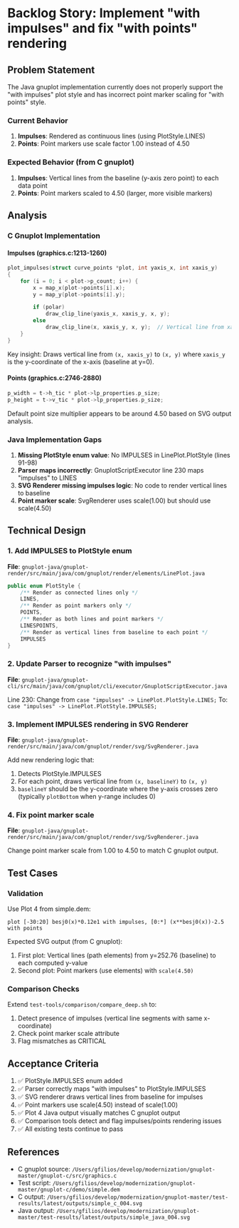 # Backlog Story: Implement "with impulses" and fix "with points" rendering

## Problem Statement
The Java gnuplot implementation currently does not properly support the "with impulses" plot style and has incorrect point marker scaling for "with points" style.

### Current Behavior
1. **Impulses**: Rendered as continuous lines (using PlotStyle.LINES)
2. **Points**: Point markers use scale factor 1.00 instead of 4.50

### Expected Behavior (from C gnuplot)
1. **Impulses**: Vertical lines from the baseline (y-axis zero point) to each data point
2. **Points**: Point markers scaled to 4.50 (larger, more visible markers)

## Analysis

### C Gnuplot Implementation

#### Impulses (graphics.c:1213-1260)
```c
plot_impulses(struct curve_points *plot, int yaxis_x, int xaxis_y)
{
    for (i = 0; i < plot->p_count; i++) {
        x = map_x(plot->points[i].x);
        y = map_y(plot->points[i].y);

        if (polar)
            draw_clip_line(yaxis_x, xaxis_y, x, y);
        else
            draw_clip_line(x, xaxis_y, x, y);  // Vertical line from xaxis_y to y
    }
}
```

Key insight: Draws vertical line from `(x, xaxis_y)` to `(x, y)` where `xaxis_y` is the y-coordinate of the x-axis (baseline at y=0).

#### Points (graphics.c:2746-2880)
```c
p_width = t->h_tic * plot->lp_properties.p_size;
p_height = t->v_tic * plot->lp_properties.p_size;
```

Default point size multiplier appears to be around 4.50 based on SVG output analysis.

### Java Implementation Gaps

1. **Missing PlotStyle enum value**: No IMPULSES in LinePlot.PlotStyle (lines 91-98)
2. **Parser maps incorrectly**: GnuplotScriptExecutor line 230 maps "impulses" to LINES
3. **SVG Renderer missing impulses logic**: No code to render vertical lines to baseline
4. **Point marker scale**: SvgRenderer uses scale(1.00) but should use scale(4.50)

## Technical Design

### 1. Add IMPULSES to PlotStyle enum

**File**: `gnuplot-java/gnuplot-render/src/main/java/com/gnuplot/render/elements/LinePlot.java`

```java
public enum PlotStyle {
    /** Render as connected lines only */
    LINES,
    /** Render as point markers only */
    POINTS,
    /** Render as both lines and point markers */
    LINESPOINTS,
    /** Render as vertical lines from baseline to each point */
    IMPULSES
}
```

### 2. Update Parser to recognize "with impulses"

**File**: `gnuplot-java/gnuplot-cli/src/main/java/com/gnuplot/cli/executor/GnuplotScriptExecutor.java`

Line 230: Change from `case "impulses" -> LinePlot.PlotStyle.LINES;`
To: `case "impulses" -> LinePlot.PlotStyle.IMPULSES;`

### 3. Implement IMPULSES rendering in SVG Renderer

**File**: `gnuplot-java/gnuplot-render/src/main/java/com/gnuplot/render/svg/SvgRenderer.java`

Add new rendering logic that:
1. Detects PlotStyle.IMPULSES
2. For each point, draws vertical line from `(x, baselineY)` to `(x, y)`
3. `baselineY` should be the y-coordinate where the y-axis crosses zero (typically `plotBottom` when y-range includes 0)

### 4. Fix point marker scale

**File**: `gnuplot-java/gnuplot-render/src/main/java/com/gnuplot/render/svg/SvgRenderer.java`

Change point marker scale from 1.00 to 4.50 to match C gnuplot output.

## Test Cases

### Validation
Use Plot 4 from simple.dem:
```gnuplot
plot [-30:20] besj0(x)*0.12e1 with impulses, [0:*] (x**besj0(x))-2.5 with points
```

Expected SVG output (from C gnuplot):
1. First plot: Vertical lines (path elements) from y=252.76 (baseline) to each computed y-value
2. Second plot: Point markers (use elements) with `scale(4.50)`

### Comparison Checks
Extend `test-tools/comparison/compare_deep.sh` to:
1. Detect presence of impulses (vertical line segments with same x-coordinate)
2. Check point marker scale attribute
3. Flag mismatches as CRITICAL

## Acceptance Criteria

1. ✅ PlotStyle.IMPULSES enum added
2. ✅ Parser correctly maps "with impulses" to PlotStyle.IMPULSES
3. ✅ SVG renderer draws vertical lines from baseline for impulses
4. ✅ Point markers use scale(4.50) instead of scale(1.00)
5. ✅ Plot 4 Java output visually matches C gnuplot output
6. ✅ Comparison tools detect and flag impulses/points rendering issues
7. ✅ All existing tests continue to pass

## References

- C gnuplot source: `/Users/gfilios/develop/modernization/gnuplot-master/gnuplot-c/src/graphics.c`
- Test script: `/Users/gfilios/develop/modernization/gnuplot-master/gnuplot-c/demo/simple.dem`
- C output: `/Users/gfilios/develop/modernization/gnuplot-master/test-results/latest/outputs/simple_c_004.svg`
- Java output: `/Users/gfilios/develop/modernization/gnuplot-master/test-results/latest/outputs/simple_java_004.svg`
